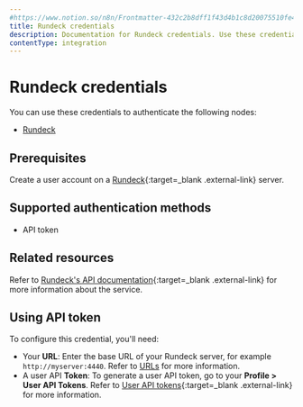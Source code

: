 ```yaml
---
#https://www.notion.so/n8n/Frontmatter-432c2b8dff1f43d4b1c8d20075510fe4
title: Rundeck credentials
description: Documentation for Rundeck credentials. Use these credentials to authenticate Rundeck in n8n, a workflow automation platform.
contentType: integration
---
```


# Rundeck credentials

You can use these credentials to authenticate the following nodes:

- [Rundeck](/integrations/builtin/app-nodes/n8n-nodes-base.rundeck/)

## Prerequisites

Create a user account on a [Rundeck](https://www.rundeck.com/){:target=_blank .external-link} server.

## Supported authentication methods

- API token

## Related resources

Refer to [Rundeck's API documentation](https://docs.rundeck.com/docs/api/){:target=_blank .external-link} for more information about the service.

## Using API token

To configure this credential, you'll need:

- Your **URL**: Enter the base URL of your Rundeck server, for example `http://myserver:4440`. Refer to [URLs](https://docs.rundeck.com/docs/api/#urls) for more information.
- A user API **Token**: To generate a user API token, go to your **Profile > User API Tokens**. Refer to [User API tokens](https://docs.rundeck.com/docs/manual/10-user.html#user-api-tokens){:target=_blank .external-link} for more information.

